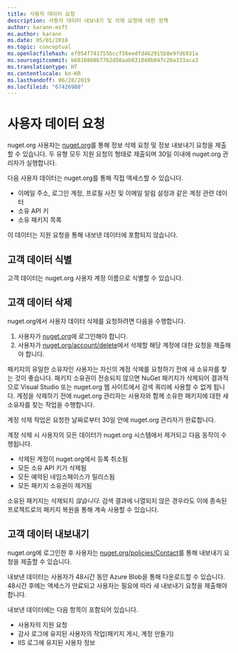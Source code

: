 ```yaml
---
title: 사용자 데이터 요청
description: 사용자 데이터 내보내기 및 삭제 요청에 대한 정책
author: karann-msft
ms.author: karann
ms.date: 05/01/2018
ms.topic: conceptual
ms.openlocfilehash: ef054f741755bccf56eedfd462915b8e9fd6931a
ms.sourcegitcommit: b6810860b77b2d50aab031040b047c20a333aca3
ms.translationtype: HT
ms.contentlocale: ko-KR
ms.lasthandoff: 06/28/2019
ms.locfileid: "67426988"
---
```

# <a name="user-data-requests"></a>사용자 데이터 요청

nuget.org 사용자는 [nuget.org](https://www.nuget.org)를 통해 정보 삭제 요청 및 정보 내보내기 요청을 제출할 수 있습니다. 두 유형 모두 지원 요청의 형태로 제출되며 30일 이내에 nuget.org 관리자가 실행합니다.

다음 사용자 데이터는 nuget.org를 통해 직접 액세스할 수 있습니다.

* 이메일 주소, 로그인 계정, 프로필 사진 및 이메일 알림 설정과 같은 계정 관련 데이터
* 소유 API 키
* 소유 패키지 목록

이 데이터는 지원 요청을 통해 내보낸 데이터에 포함되지 않습니다.

## <a name="identifying-customer-data"></a>고객 데이터 식별

고객 데이터는 nuget.org 사용자 계정 이름으로 식별할 수 있습니다.

## <a name="deleting-customer-data"></a>고객 데이터 삭제

nuget.org에서 사용자 데이터 삭제를 요청하려면 다음을 수행합니다.

1. 사용자가 [nuget.org](https://www.nuget.org)에 로그인해야 합니다.
1. 사용자가 [nuget.org/account/delete](https://www.nuget.org/account/delete)에서 삭제할 해당 계정에 대한 요청을 제출해야 합니다.

패키지의 유일한 소유자인 사용자는 자신의 계정 삭제를 요청하기 전에 새 소유자를 찾는 것이 좋습니다. 패키지 소유권이 전송되지 않으면 NuGet 패키지가 삭제되어 결과적으로 Visual Studio 또는 nuget.org 웹 사이트에서 검색 쿼리에 사용할 수 없게 됩니다. 계정을 삭제하기 전에 nuget.org 관리자는 사용자와 함께 소유한 패키지에 대한 새 소유자를 찾는 작업을 수행합니다.

계정 삭제 작업은 요청한 날짜로부터 30일 안에 nuget.org 관리자가 완료합니다.

계정 삭제 시 사용자의 모든 데이터가 nuget.org 시스템에서 제거되고 다음 동작이 수행됩니다.

* 삭제된 계정이 nuget.org에서 등록 취소됨
* 모든 소유 API 키가 삭제됨
* 모든 예약된 네임스페이스가 릴리스됨
* 모든 패키지 소유권이 제거됨

소유된 패키지는 삭제되지 *않습니다*. 검색 결과에 나열되지 않은 경우라도 이에 종속된 프로젝트로의 패키지 복원을 통해 계속 사용할 수 있습니다.

## <a name="exporting-customer-data"></a>고객 데이터 내보내기

nuget.org에 로그인한 후 사용자는 [nuget.org/policies/Contact](https://www.nuget.org/policies/Contact)를 통해 내보내기 요청을 제출할 수 있습니다.

내보낸 데이터는 사용자가 48시간 동안 Azure Blob을 통해 다운로드할 수 있습니다. 48시간 후에는 액세스가 만료되고 사용자는 필요에 따라 새 내보내기 요청을 제출해야 합니다.

내보낸 데이터에는 다음 항목이 포함되어 있습니다.

* 사용자의 지원 요청
* 감사 로그에 유지된 사용자의 작업(패키지 게시, 계정 만들기)
* IIS 로그에 유지된 사용자 정보
